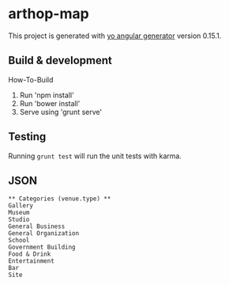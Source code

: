 # arthop-map

This project is generated with [yo angular generator](https://github.com/yeoman/generator-angular)
version 0.15.1.

## Build & development

How-To-Build <br>
1. Run 'npm install' <br>
2. Run 'bower install' <br>
3. Serve using 'grunt serve'

## Testing

Running `grunt test` will run the unit tests with karma.

## JSON

```
** Categories (venue.type) **
Gallery
Museum
Studio
General Business
General Organization
School
Government Building
Food & Drink
Entertainment
Bar
Site
```
